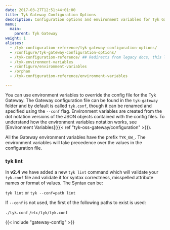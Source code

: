 ```yaml
---
date: 2017-03-27T12:51:44+01:00
title: Tyk Gateway Configuration Options
description: Configuration options and environment variables for Tyk Gateway.
menu:
  main:
    parent: Tyk Gateway
weight: 1
aliases:
  - /tyk-configuration-reference/tyk-gateway-configuration-options/
  - /configure/tyk-gateway-configuration-options/
  - /tyk-configuration-reference/ ## Redirects from legacy docs, this landing page no longer exists
  - /tyk-environment-variables
  - /configure/environment-variables
  - /orphan 
  - /tyk-configuration-reference/environment-variables

---
```


You can use environment variables to override the config file for the Tyk Gateway. The Gateway configuration file can be found in the `tyk-gateway` folder and by default is called `tyk.conf`, though it can be renamed and specified using the `--conf` flag. Environment variables are created from the dot notation versions of the JSON objects contained with the config files.
To understand how the environment variables notation works, see [Environment Variables]({{< ref "tyk-oss-gateway/configuration" >}}).

All the Gateway environment variables have the prefix `TYK_GW_`. The environment variables will take precedence over the values in the configuration file.

### tyk lint

In **v2.4** we have added a new `tyk lint` command which will validate your `tyk.conf` file and validate it for syntax correctness, misspelled attribute names or format of values. The Syntax can be:

`tyk lint` or `tyk --conf=path lint`

If `--conf` is not used, the first of the following paths to exist is used:

`./tyk.conf`
`/etc/tyk/tyk.conf`

{{< include "gateway-config" >}}
